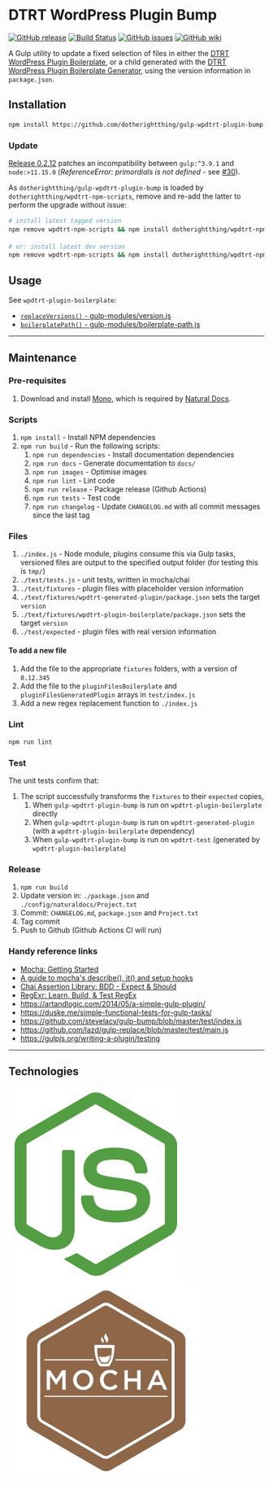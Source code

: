 # DTRT WordPress Plugin Bump

[![GitHub release](https://img.shields.io/github/release/dotherightthing/gulp-wpdtrt-plugin-bump.svg?branch=master)](https://github.com/dotherightthing/gulp-wpdtrt-plugin-bump/releases) [![Build Status](https://travis-ci.org/dotherightthing/gulp-wpdtrt-plugin-bump.svg?branch=master)](https://travis-ci.org/dotherightthing/gulp-wpdtrt-plugin-bump) [![GitHub issues](https://img.shields.io/github/issues/dotherightthing/gulp-wpdtrt-plugin-bump.svg)](https://github.com/dotherightthing/gulp-wpdtrt-plugin-bump/issues) [![GitHub wiki](https://img.shields.io/badge/documentation-wiki-lightgrey.svg)](https://github.com/dotherightthing/wpdtrt-plugin-boilerplate/wiki)

A Gulp utility to update a fixed selection of files in either the [DTRT WordPress Plugin Boilerplate](https://github.com/dotherightthing/wpdtrt-plugin-boilerplate/), or a child generated with the [DTRT WordPress Plugin Boilerplate Generator](https://github.com/dotherightthing/generator-wp-plugin-boilerplate), using the version information in `package.json`.

## Installation

```sh
npm install https://github.com/dotherightthing/gulp-wpdtrt-plugin-bump --save-dev
```

### Update

[Release 0.2.12](https://github.com/dotherightthing/gulp-wpdtrt-plugin-bump/releases/tag/0.2.12) patches an incompatibility between `gulp:^3.9.1` and `node:>11.15.0` (*ReferenceError: primordials is not defined* - see [#30](https://github.com/dotherightthing/gulp-wpdtrt-plugin-bump/issues/30)).

As `dotherightthing/gulp-wpdtrt-plugin-bump` is loaded by `dotherightthing/wpdtrt-npm-scripts`, remove and re-add the latter to perform the upgrade without issue:

```sh
# install latest tagged version
npm remove wpdtrt-npm-scripts && npm install dotherightthing/wpdtrt-npm-scripts#semver:*

# or: install latest dev version
npm remove wpdtrt-npm-scripts && npm install dotherightthing/wpdtrt-npm-scripts
```

## Usage

See `wpdtrt-plugin-boilerplate`:

* [`replaceVersions()` - gulp-modules/version.js](https://github.com/dotherightthing/wpdtrt-plugin-boilerplate/blob/9e46fda31099d5aa5d8d169a8a4e33471c18959c/gulp-modules/version.js#L47-L69)
* [`boilerplatePath()` - gulp-modules/boilerplate-path.js](https://github.com/dotherightthing/wpdtrt-plugin-boilerplate/blob/master/gulp-modules/boilerplate-path.js)

---

## Maintenance

### Pre-requisites

1. Download and install [Mono](https://www.mono-project.com/download/stable/), which is required by [Natural Docs](https://www.naturaldocs.org/).

### Scripts

1. `npm install` - Install NPM dependencies
1. `npm run build` - Run the following scripts:
   1. `npm run dependencies` - Install documentation dependencies
   1. `npm run docs` - Generate documentation to `docs/`
   1. `npm run images` - Optimise images
   1. `npm run lint` - Lint code
   1. `npm run release` - Package release (Github Actions)
   1. `npm run tests` - Test code
   1. `npm run changelog` - Update `CHANGELOG.md` with all commit messages since the last tag

### Files

1. `./index.js` - Node module, plugins consume this via Gulp tasks, versioned files are output to the specified output folder (for testing this is `tmp/`)
1. `./test/tests.js` - unit tests, written in mocha/chai
1. `./test/fixtures` - plugin files with placeholder version information
1. `./text/fixtures/wpdtrt-generated-plugin/package.json` sets the target `version`
1. `./text/fixtures/wpdtrt-plugin-boilerplate/package.json` sets the target `version`
1. `./test/expected` - plugin files with real version information

#### To add a new file

1. Add the file to the appropriate `fixtures` folders, with a version of `0.12.345`
1. Add the file to the `pluginFilesBoilerplate` and `pluginFilesGeneratedPlugin` arrays in `test/index.js`
1. Add a new regex replacement function to `./index.js`

### Lint

```bash
npm run lint
```

### Test

The unit tests confirm that:

1. The script successfully transforms the `fixtures` to their `expected` copies,
   1. When `gulp-wpdtrt-plugin-bump` is run on `wpdtrt-plugin-boilerplate` directly
   1. When `gulp-wpdtrt-plugin-bump` is run on `wpdtrt-generated-plugin` (with a `wpdtrt-plugin-boilerplate` dependency)
   1. When `gulp-wpdtrt-plugin-bump` is run on `wpdtrt-test` (generated by `wpdtrt-plugin-boilerplate`)

### Release

1. `npm run build`
2. Update version in: `./package.json` and `./config/naturaldocs/Project.txt`
3. Commit: `CHANGELOG.md`, `package.json` and `Project.txt`
4. Tag commit
5. Push to Github (Github Actions CI will run)

### Handy reference links

* [Mocha: Getting Started](https://mochajs.org/#getting-started)
* [A guide to mocha's describe(), it() and setup hooks](https://samwize.com/2014/02/08/a-guide-to-mochas-describe-it-and-setup-hooks/)
* [Chai Assertion Library: BDD - Expect & Should](https://www.chaijs.com/api/bdd/)
* [RegExr: Learn, Build, & Test RegEx](https://regexr.com)
* <https://artandlogic.com/2014/05/a-simple-gulp-plugin/>
* <https://duske.me/simple-functional-tests-for-gulp-tasks/>
* <https://github.com/stevelacy/gulp-bump/blob/master/test/index.js>
* <https://github.com/lazd/gulp-replace/blob/master/test/main.js>
* <https://gulpjs.org/writing-a-plugin/testing>

---

## Technologies

[![node.js](readme-styles/icons/optimised/nodejs.svg)](https://nodejs.org/)
[![Mocha](readme-styles/icons/optimised/mocha.svg)](https://mochajs.org/)
